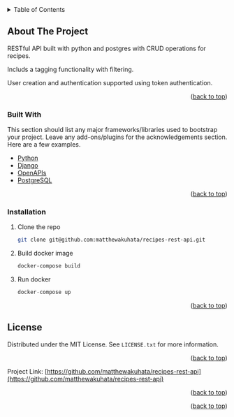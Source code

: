 <div id="top"></div>
<!--
*** Thanks for checking out the Best-README-Template. If you have a suggestion
*** that would make this better, please fork the repo and create a pull request
*** or simply open an issue with the tag "enhancement".
*** Don't forget to give the project a star!
*** Thanks again! Now go create something AMAZING! :D
-->



<!-- TABLE OF CONTENTS -->
<details>
  <summary>Table of Contents</summary>
  <ol>
    <li>
      <a href="#about-the-project">About The Project</a>
      <ul>
        <li><a href="#built-with">Built With</a></li>
      </ul>
    </li>
    <li><a href="#installation">Installation</a></li>
    <li><a href="#license">License</a></li>
    <li><a href="#contact">Contact</a></li>
    <li><a href="#acknowledgments">Acknowledgments</a></li>
  </ol>
</details>



<!-- ABOUT THE PROJECT -->
## About The Project

RESTful API built with python and postgres with CRUD operations for recipes.

Includs a tagging functionality with filtering.

User creation and authentication supported using token authentication.

<p align="right">(<a href="#top">back to top</a>)</p>



### Built With

This section should list any major frameworks/libraries used to bootstrap your project. Leave any add-ons/plugins for the acknowledgements section. Here are a few examples.

* [Python](https://www.python.org/)
* [Django](https://www.djangoproject.com/)
* [OpenAPIs](https://www.openapis.org/)
* [PostgreSQL](https://www.postgresql.org/)

<p align="right">(<a href="#top">back to top</a>)</p>



### Installation

1. Clone the repo
   ```sh
   git clone git@github.com:matthewakuhata/recipes-rest-api.git
   ```
2. Build docker image
   ```sh
   docker-compose build
   ```
3. Run docker
   ```js
   docker-compose up
   ```

<p align="right">(<a href="#top">back to top</a>)</p>



<!-- LICENSE -->
## License

Distributed under the MIT License. See `LICENSE.txt` for more information.

<p align="right">(<a href="#top">back to top</a>)</p>



<!-- CONTACT -->

Project Link: [https://github.com/matthewakuhata/recipes-rest-api](https://github.com/matthewakuhata/recipes-rest-api)

<p align="right">(<a href="#top">back to top</a>)</p>


<p align="right">(<a href="#top">back to top</a>)</p>
